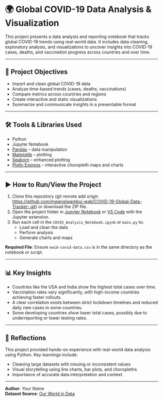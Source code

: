 # 🌍 Global COVID-19 Data Analysis & Visualization

This project presents a data analysis and reporting notebook that tracks global COVID-19 trends using real-world data. It includes data cleaning, exploratory analysis, and visualizations to uncover insights into COVID-19 cases, deaths, and vaccination progress across countries and over time.

---

## 🎯 Project Objectives

- Import and clean global COVID-19 data
- Analyze time-based trends (cases, deaths, vaccinations)
- Compare metrics across countries and regions
- Create interactive and static visualizations
- Summarize and communicate insights in a presentable format

---

## 🛠️ Tools & Libraries Used

- Python
- Jupyter Notebook
- [Pandas](https://pandas.pydata.org/) – data manipulation
- [Matplotlib](https://matplotlib.org/) – plotting
- [Seaborn](https://seaborn.pydata.org/) – enhanced plotting
- [Plotly Express](https://plotly.com/python/plotly-express/) – interactive choropleth maps and charts

---

## ▶️ How to Run/View the Project

1. Clone this repository (git remote add origin https://github.com/mwangiwambui-web/COVID-19-Global-Data-Tracker-.git) or download the ZIP file.
2. Open the project folder in [Jupyter Notebook](https://jupyter.org/) or [VS Code](https://code.visualstudio.com/) with the Jupyter extension.
3. Run each cell in the `COVID_Analysis_Notebook.ipynb` or `main.py` to:
   - Load and clean the data
   - Perform analysis
   - Generate charts and maps

**Required File**: Ensure `owid-covid-data.csv` is in the same directory as the notebook or script.

---

## 📊 Key Insights

- Countries like the USA and India show the highest total cases over time.
- Vaccination rates vary significantly, with high-income countries achieving faster rollouts.
- A clear correlation exists between strict lockdown timelines and reduced daily new cases in some countries.
- Some developing countries show lower total cases, possibly due to underreporting or lower testing rates.

---

## 📌 Reflections

This project provided hands-on experience with real-world data analysis using Python. Key learnings include:
- Cleaning large datasets with missing or inconsistent values
- Visual storytelling using line charts, bar plots, and choropleths
- Importance of accurate data interpretation and context

---

**Author**: *Your Name*  
**Dataset Source**: [Our World in Data](https://ourworldindata.org/covid-cases)

